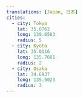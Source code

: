 ```yaml
---
translations: [Japan, 日本]
cities:
  - city: Tokyo
    lat: 35.6762
    long: 139.6503
    radius: 5
  - city: Kyoto
    lat: 35.0116
    long: 135.7681
    radius: 2
  - city: Osaka
    lat: 34.6937
    long: 135.5023
    radius: 3
---
```

